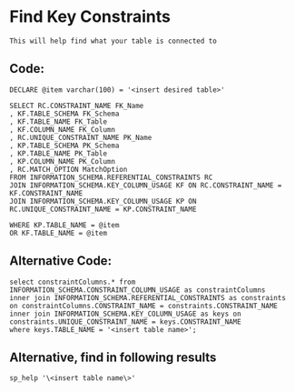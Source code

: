 # Find Key Constraints

    This will help find what your table is connected to
    
## Code:

    DECLARE @item varchar(100) = '<insert desired table>'

    SELECT RC.CONSTRAINT_NAME FK_Name
    , KF.TABLE_SCHEMA FK_Schema
    , KF.TABLE_NAME FK_Table
    , KF.COLUMN_NAME FK_Column
    , RC.UNIQUE_CONSTRAINT_NAME PK_Name
    , KP.TABLE_SCHEMA PK_Schema
    , KP.TABLE_NAME PK_Table
    , KP.COLUMN_NAME PK_Column
    , RC.MATCH_OPTION MatchOption
    FROM INFORMATION_SCHEMA.REFERENTIAL_CONSTRAINTS RC
    JOIN INFORMATION_SCHEMA.KEY_COLUMN_USAGE KF ON RC.CONSTRAINT_NAME = KF.CONSTRAINT_NAME
    JOIN INFORMATION_SCHEMA.KEY_COLUMN_USAGE KP ON RC.UNIQUE_CONSTRAINT_NAME = KP.CONSTRAINT_NAME

    WHERE KP.TABLE_NAME = @item
    OR KF.TABLE_NAME = @item


## Alternative Code:

    select constraintColumns.* from INFORMATION_SCHEMA.CONSTRAINT_COLUMN_USAGE as constraintColumns
    inner join INFORMATION_SCHEMA.REFERENTIAL_CONSTRAINTS as constraints on constraintColumns.CONSTRAINT_NAME = constraints.CONSTRAINT_NAME
    inner join INFORMATION_SCHEMA.KEY_COLUMN_USAGE as keys on constraints.UNIQUE_CONSTRAINT_NAME = keys.CONSTRAINT_NAME
    where keys.TABLE_NAME = '<insert table name>';
    
## Alternative, find in following results

    sp_help '\<insert table name\>'


    